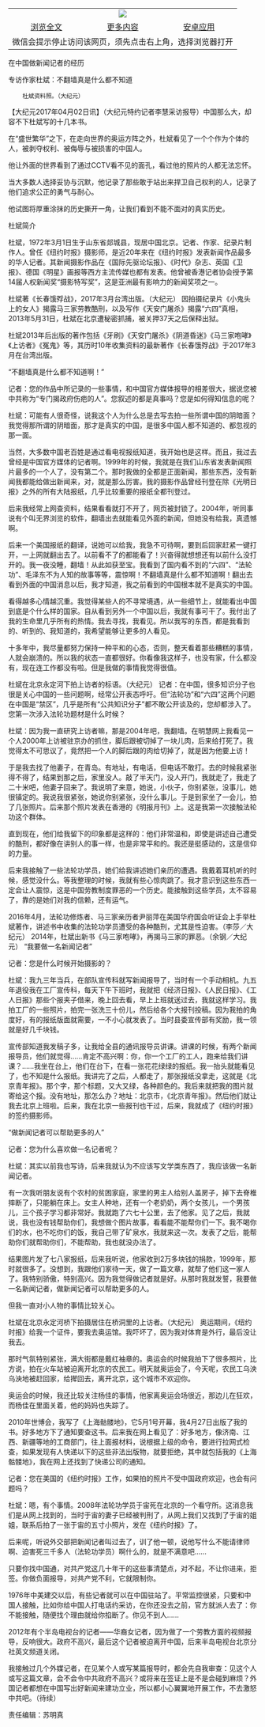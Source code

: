 

<table>
  <tr>
    <td align="center" colspan="3">
      <a href="https://github.com/ogate/ogate/blob/master/README.md"><img src="https://cloud.githubusercontent.com/assets/11880933/13434984/f430fae2-e012-11e5-814f-c2df1e82b247.jpg"/></a>
    </td>
  </tr>
  <tr>
    <td align="center">
      <a href="https://s3.ap-south-1.amazonaws.com/ogatem/oGate.htm?c815769&from=oNote">浏览全文</a>
    </td>
    <td align="center">
      <a href="https://s3.ap-south-1.amazonaws.com/ogatem/oGate.htm?from=oNote">更多内容</a>
    </td>
    <td align="center">
      <a href="https://raw.githubusercontent.com/ogate/up/master/ogate.apk">安卓应用</a>
    </td>
  </tr>
  <tr>
    <td align="center" colspan="3">
      微信会提示停止访问该网页，须先点击右上角，选择浏览器打开
    </td>
  </tr>
</table>    


在中国做新闻记者的经历

专访作家杜斌：不翻墙真是什么都不知道






        杜斌资料照。（大纪元）

【大纪元2017年04月02日讯】（大纪元特约记者李慧采访报导）中国那么大，却容不下杜斌写的十几本书。


在“盛世繁华”之下，在走向世界的奥运方阵之外，杜斌看见了一个个作为个体的人，被剥夺权利、被侮辱与被损害的中国人。


他让外面的世界看到了通过CCTV看不见的面孔，看过他的照片的人都无法忘怀。


当大多数人选择妥协与沉默，他记录了那些敢于站出来捍卫自己权利的人，记录了他们追求公正的勇气与耐心。


他试图将厚重涂抹的历史撕开一角，让我们看到不能不面对的真实历史。


杜斌简介


杜斌，1972年3月1日生于山东省郯城县，现居中国北京。记者、作家、纪录片制作人。曾任《纽约时报》摄影师，是近20年来在《纽约时报》发表新闻作品最多的华人记者。其新闻摄影作品在《国际先驱论坛报》、《时代》杂志、英国《卫报》、德国《明星》画报等西方主流传媒也都有发表。他曾被香港记者协会授予第14届人权新闻奖“摄影特写奖”，这是亚洲最有影响力的新闻奖项之一。


杜斌著《长春饿殍战》，2017年3月台湾出版。（大纪元）
因拍摄纪录片《小鬼头上的女人》揭露马三家劳教酷刑，以及写作《天安门屠杀》揭露“六四”真相，2013年5月31日，杜斌在北京遭秘密抓捕，被关押37天之后保释出狱。


杜斌2013年后出版的著作包括《牙刷》《天安门屠杀》《阴道昏迷》《马三家咆哮》《上访者》《冤鬼》等，其历时10年收集资料的最新著作《长春饿殍战》于2017年3月在台湾出版。


“不翻墙真是什么都不知道啊！”


记者：您的作品中所记录的一些事情，和中国官方媒体报导的相差很大，据说您被中共称为“专门揭政府伤疤的人”。您叙述的都是真事吗？您是如何得知信息的呢？


杜斌：可能有人很奇怪，说我这个人为什么总是去写去拍一些所谓中国的阴暗面？我觉得那所谓的阴暗面，那才是真实的中国，是很多中国人都不知道的、都忽视的那一面。


当然，大多数中国老百姓是通过看电视报纸知道，我开始也是这样。而且，我过去曾经是中国官方媒体的记者啊。1999年的时候，我就是在我们山东省发表新闻照片最多的一个人了，没有第二个。那时我做的全都是正面新闻，那些东西，没有新闻我都能给做出新闻来，对，就是那么厉害。我的摄影作品曾经刊登在除《光明日报》之外的所有大陆报纸，几乎比较重要的报纸全都刊登过。


后来我经常上网查资料，结果看看就打不开了，网页被封锁了。2004年，听同事说有个叫无界浏览的软件，翻墙出去就能看见外面的新闻，但她没有给我，真遗憾啊。


后来一个美国报纸的翻译，说她可以给我，我急不可待啊，要到后回家赶紧一键打开，一上网就翻出去了。以前看不了的都能看了！兴奋得就想想还有以前什么没打开的。我一夜没睡，翻墙！从此如获至宝。我看到了国内看不到的“六四”、“法轮功”、毛泽东不为人知的故事等等，震惊啊！不翻墙真是什么都不知道啊！翻出去看到外面的中国消息以后，我才知道，我之前看到的中国根本就不是真实的中国。


看得越多心情越沉重。我觉得某些人的不寻常境遇，从一些细节上，就能看出中国到底是个什么样的国家。自从看到另外一个中国以后，我就有事可干了。我付出了我的生命里几乎所有的热情。我去寻找，我看见。所以我写的东西，都是我看到的、听到的、我知道的，我希望能够让更多的人看见。


十多年中，我尽量都努力保持一种平和的心态，否则，整天看着那些糟糕的事情，人就会崩溃的。所以我的状态一直都很好。你看像我这样子，也没有家，什么都没有，现在连工作都没有啦。但是我做的事情我觉得很值。


杜斌在北京永定河下拍上访者的标语。（大纪元）
记者：在中国，很多知识分子也很是关心中国的一些问题啊，经常公开表态呼吁。但“法轮功”和“六四”这两个问题在中国是“禁区”，几乎是所有“公共知识分子”都不敢公开谈及的，您却都涉入了。您第一次涉入法轮功题材是什么时候？


杜斌：因为我一直研究上访者嘛，那是2004年吧，我翻墙。在明慧网上我看见一个人2000年上访被驻京办的抓住，脚后跟被切掉了一块儿肉，后来给打死了。我觉得太不可思议了，竟然把一个人的脚后跟的肉给切掉了，就是因为他要上访！


于是我去找了他妻子，在青岛。有地址，有电话，但电话不敢打。去的时候我紧张得不得了，结果到那之后，家里没人。敲了半天门，没人开门，我就走了，我走了二十米吧，他妻子回来了。我说明了来意，她说，小伙子，你别紧张，没事儿，她很镇定的。我说我很紧张，她说你别紧张，没什么事儿。于是到家坐了一会儿，拍了几张照片。后来那个照片发表在香港的《明报月刊》上。这是我第一次接触法轮功这个群体。


直到现在，他们给我留下的印象都是这样的：他们非常温和，即使是讲述自己遭受的酷刑，都好像在讲别人的事一样，也是非常平和的。我还是挺感动的，这是信仰的力量。


后来我接触了一些法轮功学员，她们给我讲述她们亲历的遭遇。我戴着耳机听的时候，感觉没什么。等我整理的时候，我就有些心惊肉跳了。我才意识到这些东西一定会让人震惊，这是中国劳教制度罪恶的一个历史。能接触到这些学员，太不容易了，靠的是她们对我的信赖，还有运气。


2016年4月，法轮功修炼者、马三家亲历者尹丽萍在美国华府国会听证会上手举杜斌著作，讲述书中收集的法轮功学员遭受的各种酷刑，尤其是性迫害。（李莎／大纪元）
2014年，杜斌出新书《马三家咆哮》，再揭马三家的罪恶。（余钢／大纪元）
“我要做一名新闻记者”


记者：您是什么时候开始摄影的？


杜斌：我九三年当兵，在部队宣传科就写新闻报导了，当时有一个手动相机。九五年退役我在工厂宣传科，每天下午下班时，我就把《经济日报》、《人民日报》、《工人日报》那些个报夹子借来，晚上回去看，早上上班就送过去，我就这样学习。我拍工厂的一些照片，拍完一张洗三十份儿，然后给各个大报刊投稿。因为我拍的角度好，有的报纸版面就需要，一不小心就发表了。当时县委宣传部有奖励，我一领就是好几千块钱。


宣传部知道我发稿子多，让我给全县的通讯报导员讲课。讲课的时候，有两个新闻报导员，他们就觉得……肯定不高兴啊：你，你一个工厂的工人，跑来给我们讲课？……我坐在台上，他们在台下，在看一张花花绿绿的报纸。我一抬头就能看见了，也不知是什么报纸。我讲完了之后，人都走了，那张报纸没拿走，这就是《北京青年报》。那个字，那个标题，又大又绿，各种颜色的。我后来就把我的图片就寄给这个报。没有地址，那怎么办？地址：北京市，《北京青年报》。然后他们就让我去北京上班啦。后来，我在北京一些报刊也干过，后来，我就成了《纽约时报》的签约摄影师。


“做新闻记者可以帮助更多的人”


记者：您为什么喜欢做一名记者呢？


杜斌：其实以前我也写诗，后来我就认为不应该写文学类东西了，我应该做一名新闻记者。


有一次我听朋友说有个农村的贫困家庭，家里的男主人给别人盖房子，掉下去脊椎摔断了，只能躺在床上。女主人种地，还有一个老奶奶，两个女孩儿，一个男孩儿，三个孩子学习都非常好。我就跑了六七十公里，去了他家。见了之后，我就说，我也没有钱帮助你们，我想做个图片故事，看看能不能帮你们一下。我不喝你们的水，也不吃你们的饭，我自己带了矿泉水，我就来这一次。发表了之后，能帮助你们就帮助你们，不能帮助，我也就没办法了。


结果图片发了七八家报纸，后来我听说，他家收到2万多块钱的捐款，1999年，那时就很多了。没想到，我跟他们家待一天，做了一篇文章，就帮了他们这一家人了。我特别骄傲，特别高兴。因为我觉得做记者就是好。从那时我就发誓，我要做一名新闻记者，做新闻记者可以帮助更多的人。


但我一直对小人物的事情比较关心。


杜斌在北京永定河桥下拍摄居住在桥洞里的上访者。（大纪元）
奥运期间，《纽约时报》给我一个证件，要我去奥运馆。我吓坏了，因为我对体育是外行，最后没让我去。


那时气氛特别紧张，满大街都是戴红袖章的。奥运会的时候我拍下了很多照片，比方说，拍在火车站被迫离开北京的农民工。明天就奥运会了，今天呢，农民工乌泱乌泱地被赶回家，给撵回去，离开北京，这个城市不欢迎你。


奥运会的时候，我还比较关注杨佳的事情，他家离奥运会场很近，那边儿在狂欢，而杨佳在里面关着，他的妈妈也失踪了。


2010年世博会，我写了《上海骷髅地》，它5月1号开幕，我4月27日出版了我的书。好多地方下了通知要查这书。后来我在网上看见了：好多地方，像济南、江西、新疆等地的工商部门，往上面报材料，说根据上级的命令，要进行拉网式检查，如果发现有人快递以下的这些非法出版物，就要拒绝，其中就包括我的《上海骷髅地》，我在网上还找到了快递公司的通知。


记者：您在美国的《纽约时报》工作，如果拍的照片不受中国政府欢迎，也会有问题吗？


杜斌：嗯，有个事情。2008年法轮功学员于宙死在北京的一个看守所。这消息我们是从网上找到的，当时于宙的妻子已经被判刑了，从网上我们又找到了于宙的姐姐，联系后拍了一张于宙的五寸小照片，发在《纽约时报》了。


后来呢，听说外交部把新闻记者叫过去了，训了他一顿，说他写什么不能请律师啊、迫害死三千多人（法轮功学员）啊什么的，就是不满意吧……


只要你找中国通，对共产党这几十年干的这些事清楚点，对不起，不让你进来，拒签。你做负面报导，对共产党不利，它就限制你。


1976年中美建交以后，有些记者就可以在中国驻站了。平常监控很紧，只要和中国人接触，比如你给中国人打电话约采访，在你还没去之前，官方就派人去了：你不能接触，随便找个理由就给你掐断了。你见不到人……


2012年有个半岛电视台的记者——华裔女记者，因为做了一个劳教方面的视频报导，反响很大。政府不高兴，最后这个记者被迫离开中国，后来半岛电视台北京分社英文频道关闭。


我接触过几个外媒记者，在见某个人或写某篇报导时，都会先自我审查：见这个人或写这篇文章，会不会令中共政府不高兴？或将来在签证上是不是会碰到麻烦？外国记者都想在中国写出好新闻来建功立业，所以都小心翼翼地开展工作，不去激怒中共吧。（待续）


责任编辑：苏明真



